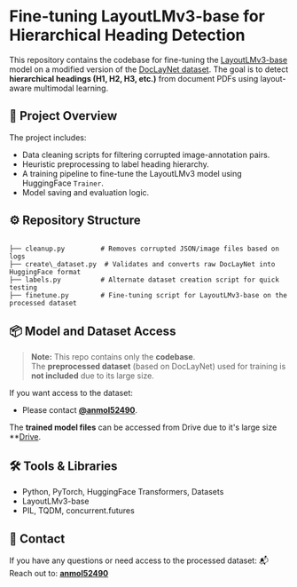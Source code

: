 
# Fine-tuning LayoutLMv3-base for Hierarchical Heading Detection

This repository contains the codebase for fine-tuning the [LayoutLMv3-base](https://huggingface.co/microsoft/layoutlmv3-base) model on a modified version of the [DocLayNet dataset]([https://github.com/vis-nlp/DocLayNet](https://huggingface.co/datasets/pierreguillou/DocLayNet-base)). The goal is to detect **hierarchical headings (H1, H2, H3, etc.)** from document PDFs using layout-aware multimodal learning.

## 📌 Project Overview

The project includes:
- Data cleaning scripts for filtering corrupted image-annotation pairs.
- Heuristic preprocessing to label heading hierarchy.
- A training pipeline to fine-tune the LayoutLMv3 model using HuggingFace `Trainer`.
- Model saving and evaluation logic.

## ⚙️ Repository Structure

```

├── cleanup.py         # Removes corrupted JSON/image files based on logs
├── create\_dataset.py  # Validates and converts raw DocLayNet into HuggingFace format
├── labels.py          # Alternate dataset creation script for quick testing
├── finetune.py        # Fine-tuning script for LayoutLMv3-base on the processed dataset

```

## 📦 Model and Dataset Access

> **Note:** This repo contains only the **codebase**.  
> The **preprocessed dataset** (based on DocLayNet) used for training is **not included** due to its large size.

If you want access to the dataset:
- Please contact **[@anmol52490](https://github.com/anmol52490)**.

The **trained model files** can be accessed from Drive due to it's large size **[Drive](https://drive.google.com/drive/folders/1CCFnlS8As2uwVTsqYWie4p2RL9H7aJFH?usp=drive_link).
## 🛠 Tools & Libraries

- Python, PyTorch, HuggingFace Transformers, Datasets
- LayoutLMv3-base
- PIL, TQDM, concurrent.futures

## 📩 Contact

If you have any questions or need access to the processed dataset:
📬 Reach out to: **[anmol52490](https://github.com/anmol52490)**
